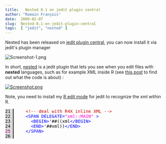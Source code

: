 ```yaml
---
title:   Nested 0.1 on jedit plugin central
author: "Romain François"
date:  2009-02-07
slug:  Nested-0.1-on-jedit-plugin-central
tags:  [ "jedit", "nested" ]
---
```

<div class="post-content">
<p>Nested has been released on <a href="http://plugins.jedit.org/plugins/?Nested">jedit plugin central</a>, you can now install it via jedit's plugin manager</p>

<img src="/public/posts/nested/Screenshot-1.png" alt="Screenshot-1.png" style="margin: 0 auto; display: block;" title="Screenshot-1.png, fév. 2009"><p>In short, <a href="/index.php?post/2009/02/02/Nested%3A-new-jedit-plugin">nested</a> is a jedit plugin that lets you see when you edit files with <strong>nested</strong> languages, such as for example XML inside R (see <a href="/index.php?post/2009/02/06/Tag-cloud-for-the-R-Graph-Gallery">this post</a> to find out what the code is about) :</p>

<a href="/public/posts/nested/Screenshot.png"><img src="/public/posts/nested/.Screenshot_m.jpg" alt="Screenshot.png" style="margin: 0 auto; display: block;" title="Screenshot.png, fév. 2009"></a>

<p>Note, you need to install my <a href="/public/modes/r.xml">R edit mode</a> for jedit to recognize the xml within R.</p>

<pre><font color="#000000"><span style="background:#dbdbdb; border-right:solid 2px black; margin-right:5px; "><font color="#000000">21 </font></span>    <font color="#cc0000">&lt;!--</font><font color="#cc0000"> </font><font color="#cc0000">deal</font><font color="#cc0000"> </font><font color="#cc0000">with</font><font color="#cc0000"> </font><font color="#cc0000">R4X</font><font color="#cc0000"> </font><font color="#cc0000">inline</font><font color="#cc0000"> </font><font color="#cc0000">XML</font><font color="#cc0000"> </font><font color="#cc0000">--&gt;</font>
<span style="background:#dbdbdb; border-right:solid 2px black; margin-right:5px; "><font color="#000000">22 </font></span>    <font color="#0000ff">&lt;</font><font color="#0000ff">SPAN</font><font color="#0000ff"> </font><font color="#0000ff">DELEGATE</font><font color="#0000ff">=</font><font color="#ff00cc">"</font><font color="#ff00cc">xml::MAIN</font><font color="#ff00cc">"</font><font color="#0000ff"> </font><font color="#0000ff">&gt;</font>
<span style="background:#dbdbdb; border-right:solid 2px black; margin-right:5px; "><font color="#000000">23 </font></span>      <font color="#0000ff">&lt;</font><font color="#0000ff">BEGIN</font><font color="#0000ff">&gt;</font>'##((xml<font color="#0000ff">&lt;</font><font color="#0000ff">/</font><font color="#0000ff">BEGIN</font><font color="#0000ff">&gt;</font>
<span style="background:#dbdbdb; border-right:solid 2px black; margin-right:5px; "><font color="#000000">24 </font></span>      <font color="#0000ff">&lt;</font><font color="#0000ff">END</font><font color="#0000ff">&gt;</font>'##xml))<font color="#0000ff">&lt;</font><font color="#0000ff">/</font><font color="#0000ff">END</font><font color="#0000ff">&gt;</font>
<span style="background:#dbdbdb; border-right:solid 2px black; margin-right:5px; "><font color="#990066">25 </font></span>    <font color="#0000ff">&lt;</font><font color="#0000ff">/</font><font color="#0000ff">SPAN</font><font color="#0000ff">&gt;</font> 
<span style="background:#dbdbdb; border-right:solid 2px black; margin-right:5px; "><font color="#000000">26 </font></span> 
</font></pre>
</div>
